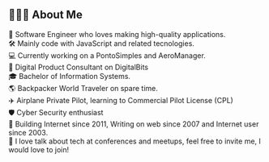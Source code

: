 ## 👨🏻‍💻 About Me
:dna: Software Engineer who loves making high-quality applications.<br/>
:hammer_and_wrench: Mainly code with JavaScript and related tecnologies.<br/>
:computer: Currently working on a PontoSimples and AeroManager.<br/>
:rocket: Digital Product Consultant on DigitalBits<br/>
:mortar_board: Bachelor of Information Systems.<br/>
:earth_americas: Backpacker World Traveler on spare time.<br/>
:airplane: Airplane Private Pilot, learning to Commercial Pilot License (CPL)<br/>
:shield: Cyber Security enthusiast<br/>
:floppy_disk: Building Internet since 2011, Writing on web since 2007 and Internet user since 2003.<br/>
:loudspeaker: I love talk about tech at conferences and meetups, feel free to invite me, I would love to join!
